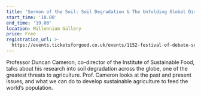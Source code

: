 ```yaml
---
title: 'Sermon of the Soil: Soil Degradation & The Unfolding Global Disaster'
start_time: '18.00'
end_time: '19.00'
location: Millennium Gallery
price: Free
registration_url: >-
  https://events.ticketsforgood.co.uk/events/1152-festival-of-debate-sermon-of-the-soil-soil-degradation-theunfolding-global-disaster
---
```

Professor Duncan Cameron, co-director of the Institute of Sustainable Food, talks about his research into soil degradation across the globe, one of the greatest threats to agriculture. Prof. Cameron looks at the past and present issues, and what we can do to develop sustainable agriculture to feed the world’s population.
